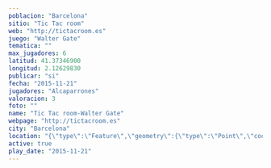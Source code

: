 ```yaml
---
poblacion: "Barcelona"
sitio: "Tic Tac room"
web: "http://tictacroom.es"
juego: "Walter Gate"
tematica: ""
max_jugadores: 6
latitud: 41.37346900
longitud: 2.12629830
publicar: "si"
fecha: "2015-11-21"
jugadores: "Alcaparrones"
valoracion: 3
foto: ""
name: "Tic Tac room-Walter Gate"
webpage: "http://tictacroom.es"
city: "Barcelona"
location: "{\"type\":\"Feature\",\"geometry\":{\"type\":\"Point\",\"coordinates\":[\"41,37346900\",\"2,12629830\"]}}"
active: true
play_date: "2015-11-21"
---
```

